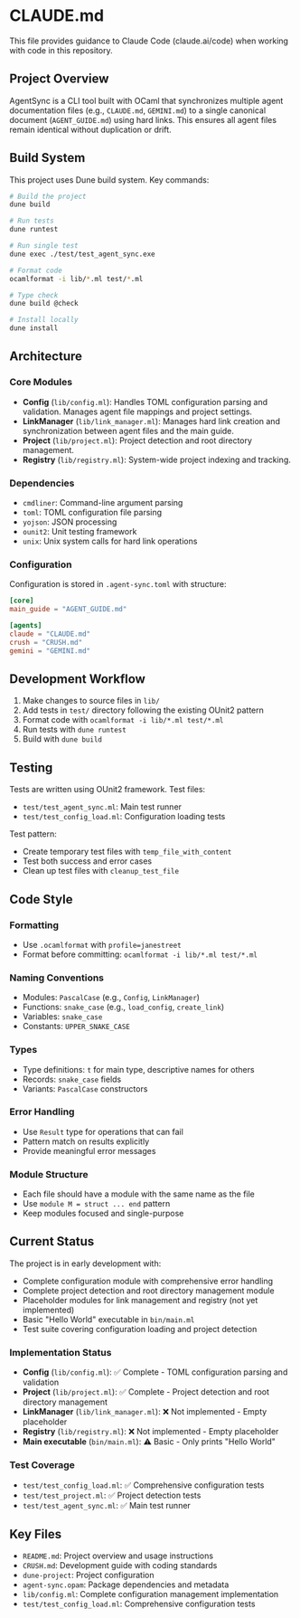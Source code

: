 # CLAUDE.md

This file provides guidance to Claude Code (claude.ai/code) when working with code in this repository.

## Project Overview

AgentSync is a CLI tool built with OCaml that synchronizes multiple agent documentation files (e.g., `CLAUDE.md`, `GEMINI.md`) to a single canonical document (`AGENT_GUIDE.md`) using hard links. This ensures all agent files remain identical without duplication or drift.

## Build System

This project uses Dune build system. Key commands:

```bash
# Build the project
dune build

# Run tests
dune runtest

# Run single test
dune exec ./test/test_agent_sync.exe

# Format code
ocamlformat -i lib/*.ml test/*.ml

# Type check
dune build @check

# Install locally
dune install
```

## Architecture

### Core Modules

- **Config** (`lib/config.ml`): Handles TOML configuration parsing and validation. Manages agent file mappings and project settings.
- **LinkManager** (`lib/link_manager.ml`): Manages hard link creation and synchronization between agent files and the main guide.
- **Project** (`lib/project.ml`): Project detection and root directory management.
- **Registry** (`lib/registry.ml`): System-wide project indexing and tracking.

### Dependencies

- `cmdliner`: Command-line argument parsing
- `toml`: TOML configuration file parsing
- `yojson`: JSON processing
- `ounit2`: Unit testing framework
- `unix`: Unix system calls for hard link operations

### Configuration

Configuration is stored in `.agent-sync.toml` with structure:

```toml
[core]
main_guide = "AGENT_GUIDE.md"

[agents]
claude = "CLAUDE.md"
crush = "CRUSH.md"
gemini = "GEMINI.md"
```

## Development Workflow

1. Make changes to source files in `lib/`
2. Add tests in `test/` directory following the existing OUnit2 pattern
3. Format code with `ocamlformat -i lib/*.ml test/*.ml`
4. Run tests with `dune runtest`
5. Build with `dune build`

## Testing

Tests are written using OUnit2 framework. Test files:

- `test/test_agent_sync.ml`: Main test runner
- `test/test_config_load.ml`: Configuration loading tests

Test pattern:

- Create temporary test files with `temp_file_with_content`
- Test both success and error cases
- Clean up test files with `cleanup_test_file`

## Code Style

### Formatting

- Use `.ocamlformat` with `profile=janestreet`
- Format before committing: `ocamlformat -i lib/*.ml test/*.ml`

### Naming Conventions

- Modules: `PascalCase` (e.g., `Config`, `LinkManager`)
- Functions: `snake_case` (e.g., `load_config`, `create_link`)
- Variables: `snake_case`
- Constants: `UPPER_SNAKE_CASE`

### Types

- Type definitions: `t` for main type, descriptive names for others
- Records: `snake_case` fields
- Variants: `PascalCase` constructors

### Error Handling

- Use `Result` type for operations that can fail
- Pattern match on results explicitly
- Provide meaningful error messages

### Module Structure

- Each file should have a module with the same name as the file
- Use `module M = struct ... end` pattern
- Keep modules focused and single-purpose

## Current Status

The project is in early development with:

- Complete configuration module with comprehensive error handling
- Complete project detection and root directory management module
- Placeholder modules for link management and registry (not yet implemented)
- Basic "Hello World" executable in `bin/main.ml`
- Test suite covering configuration loading and project detection

### Implementation Status

- **Config** (`lib/config.ml`): ✅ Complete - TOML configuration parsing and validation
- **Project** (`lib/project.ml`): ✅ Complete - Project detection and root directory management
- **LinkManager** (`lib/link_manager.ml`): ❌ Not implemented - Empty placeholder
- **Registry** (`lib/registry.ml`): ❌ Not implemented - Empty placeholder
- **Main executable** (`bin/main.ml`): ⚠️ Basic - Only prints "Hello World"

### Test Coverage

- `test/test_config_load.ml`: ✅ Comprehensive configuration tests
- `test/test_project.ml`: ✅ Project detection tests
- `test/test_agent_sync.ml`: ✅ Main test runner

## Key Files

- `README.md`: Project overview and usage instructions
- `CRUSH.md`: Development guide with coding standards
- `dune-project`: Project configuration
- `agent-sync.opam`: Package dependencies and metadata
- `lib/config.ml`: Complete configuration management implementation
- `test/test_config_load.ml`: Comprehensive configuration tests

